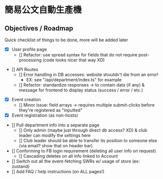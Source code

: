 # 簡易公文自動生產機
## Objectives / Roadmap
Quick checklist of things to be done, more will be added later
- [x] User profile page
    - [] Refactor: use spread syntax for fields that do not require post-processing (code looks nicer that way XD)
- [] API Routes
    - [] Error handling in DB accesses: website shouldn't die from an error!
        - EX: see "/api/department/index.ts" for example
    - [] Refactor: standardize responses -> to contain data (if any) & message for frontend to display status (success / error / etc.)
- [x] Event creation
    - [] Minor issue: field arrays -> requires multiple submit-clicks before they're registered as "inputted"
- [x] Event registration (as non-hosts)
- [] Pull department info into a separate page
    - [] Only admin (maybe just through direct db access? XD) & club leader can modify the settings here
    - [] Club leader should be able to transfer its position to someone else (via email? show that on header bar)
- [] Conforming to FB login requirement (deleting all user info on request)
    - [] Cascading deletes on all info linked to Account
- [] Switch out all the event-fetching SWRs w/ usage of store (ex: zustand)
- [] Add FAQ / help instructions (on ALL pages!)